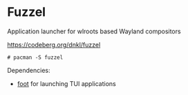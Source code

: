 # Fuzzel

Application launcher for wlroots based Wayland compositors

https://codeberg.org/dnkl/fuzzel

    # pacman -S fuzzel

Dependencies:

- [foot](https://codeberg.org/dnkl/foot) for launching TUI applications
